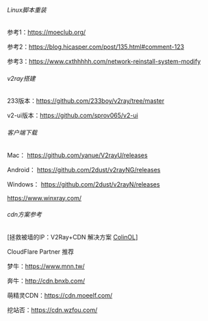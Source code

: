 ###### Linux脚本重装

参考1：<https://moeclub.org/>

参考2：<https://blog.hicasper.com/post/135.html#comment-123>

参考3：<https://www.cxthhhhh.com/network-reinstall-system-modify>



###### v2ray搭建

233版本：<https://github.com/233boy/v2ray/tree/master>

v2-ui版本：<https://github.com/sprov065/v2-ui>



###### 客户端下载

Mac： <https://github.com/yanue/V2rayU/releases>

Android： <https://github.com/2dust/v2rayNG/releases>   

Windows： <https://github.com/2dust/v2rayN/releases>

<https://www.winxray.com/>



###### cdn方案参考

[拯救被墙的IP：V2Ray+CDN 解决方案 [ColinOL\]](https://colinol.com/wiki/linux/linux-install-v2ray-cdn)

CloudFlare Partner 推荐

梦牛：https://www.mnn.tw/

奔牛：http://cdn.bnxb.com/

萌精灵CDN：https://cdn.moeelf.com/

挖站否：https://cdn.wzfou.com/